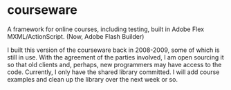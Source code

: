 courseware
==========

A framework for online courses, including testing, built in Adobe Flex MXML/ActionScript. (Now, Adobe Flash Builder)

I built this version of the courseware back in 2008-2009, some of which is still in use. With the agreement of the
parties involved, I am open sourcing it so that old clients and, perhaps, new programmers may have access to the 
code. Currently, I only have the shared library committed. I will add course examples and clean up the library over 
the next week or so. 
